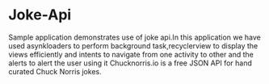 # Joke-Api
Sample application demonstrates use of joke api.In this application we have used asynkloaders to perform background task,recyclerview to display the views efficiently and intents to navigate from one activity to other and the alerts to alert the user using it
Chucknorris.io is a free JSON API for hand curated Chuck Norris jokes.


